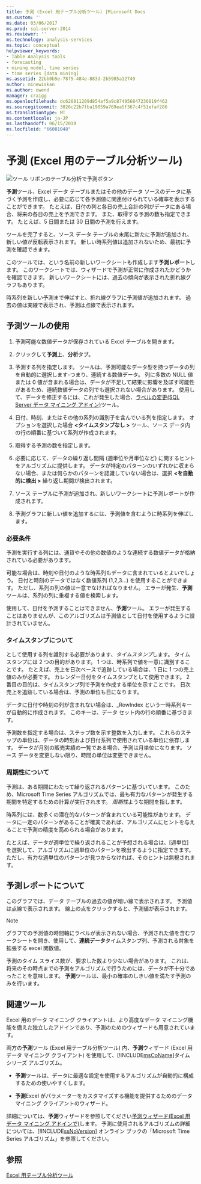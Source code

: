 ```yaml
---
title: 予測 (Excel 用テーブル分析ツール) |Microsoft Docs
ms.custom: ''
ms.date: 03/06/2017
ms.prod: sql-server-2014
ms.reviewer: ''
ms.technology: analysis-services
ms.topic: conceptual
helpviewer_keywords:
- Table Analysis tools
- forecasting
- mining model, time series
- time series [data mining]
ms.assetid: 22bb0b5e-78f5-484e-883d-2b5985a12749
author: minewiskan
ms.author: owend
manager: craigg
ms.openlocfilehash: dc620811209d854af5a9c874956847236819f462
ms.sourcegitcommit: 3026c22b7fba19059a769ea5f367c4f51efaf286
ms.translationtype: MT
ms.contentlocale: ja-JP
ms.lasthandoff: 06/15/2019
ms.locfileid: "66081048"
---
```

# <a name="forecast-table-analysis-tools-for-excel"></a>予測 (Excel 用のテーブル分析ツール)
  ![ツール リボンのテーブル分析で予測ボタン](media/tat-forecast.gif "テーブル分析ツール リボンの予測 ボタン")  
  
 **予測**ツール、Excel データ テーブルまたはその他のデータ ソースのデータに基づく予測を作成し、必要に応じて各予測値に関連付けられている確率を表示することができます。 たとえば、日付の列と各日の売上合計の列がデータにある場合、将来の各日の売上を予測できます。 また、取得する予測の数も指定できます。 たとえば、5 日間または 30 日間の予測を行えます。  
  
 ツールを完了すると、ソース データ テーブルの末尾に新たに予測が追加され、新しい値が反転表示されます。 新しい時系列値は追加されないため、最初に予測を確認できます。  
  
 このツールでは、という名前の新しいワークシートも作成します**予測レポート**します。 このワークシートでは、ウィザードで予測が正常に作成されたかどうかを確認できます。 新しいワークシートには、過去の傾向が表示された折れ線グラフもあります。  
  
 時系列を新しい予測まで伸ばすと、折れ線グラフに予測値が追加されます。 過去の値は実線で表示され、予測は点線で表示されます。  
  
## <a name="using-the-forecast-tool"></a>予測ツールの使用  
  
1.  予測可能な数値データが保存されている Excel テーブルを開きます。  
  
2.  クリックして**予測**上、**分析**タブ。  
  
3.  予測する列を指定します。 ツールは、予測可能なデータ型を持つデータの列を自動的に選択します-つまり、連続する数値データ。 列に多数の NULL 値または 0 値が含まれる場合は、データが不足して結果に影響を及ぼす可能性があるため、連続数値データの列でも選択されない場合があります。 使用して、データを修正するには、これが発生した場合、[ラベルの変更&#40;SQL Server データ マイニング アドイン&#41;](relabel-sql-server-data-mining-add-ins.md)ツール。  
  
4.  日付、時刻、またはその他の系列の識別子を含んでいる列を指定します。 オプションを選択した場合 **\<タイムスタンプなし >** ツール、ソース データ内の行の順番に基づいて系列が作成されます。  
  
5.  取得する予測の数を指定します。  
  
6.  必要に応じて、データの繰り返し間隔 (週単位や月単位など) に関するヒントをアルゴリズムに提供します。 データが特定のパターンのいずれかに収まらない場合、または何らかのパターンを認識していない場合は、選択 **\<を自動的に検出 >** 繰り返し期間が検出されます。  
  
7.  ソース テーブルに予測が追加され、新しいワークシートに予測レポートが作成されます。  
  
8.  予測グラフに新しい値を追加するには、予測値を含むように時系列を伸ばします。  
  
### <a name="requirements"></a>必要条件  
 予測を実行する列には、通貨やその他の数値のような連続する数値データが格納されている必要があります。  
  
 可能な場合は、時刻や日付のような時系列もデータに含まれているとよいでしょう。 日付と時刻のデータではなく数値系列 (1,2,3...) を使用することができます。 ただし、系列の列の値は一意でなければなりません。 エラーが発生、**予測**ツールは、系列の列に重複する値を検索します。  
  
 使用して、日付を予測することはできません、**予測**ツール。 エラーが発生することはありませんが、このアルゴリズムは予測値として日付を使用するように設計されていません。  
  
### <a name="understanding-time-stamps"></a>タイムスタンプについて  
 として使用する列を識別する必要があります、*タイムスタンプ*します。 タイムスタンプには 2 つの目的があります。 1 つは、時系列で値を一意に識別することです。 たとえば、売上を日次ベースで追跡している場合は、1 日に 1 つの売上値のみが必要です。 カレンダー日付をタイムスタンプとして使用できます。 2 番目の目的は、タイムスタンプ列で予測を作成する単位を示すことです。 日次売上を追跡している場合は、予測の単位も日になります。  
  
 データに日付や時刻の列が含まれない場合は、_RowIndex という一時系列キーが自動的に作成されます。 このキーは、データ セット内の行の順番に基づきます。  
  
 予測数を指定する場合は、ステップ数を示す整数を入力します。 これらのステップの単位は、データの時刻および日付系列で使用されている単位に依存します。 データが月別の販売実績の一覧である場合、予測は月単位になります。 ソース データを変更しない限り、時間の単位は変更できません。  
  
### <a name="understanding-periodicity"></a>周期性について  
 予測は、ある期間にわたって繰り返されるパターンに基づいています。 このため、Microsoft Time Series アルゴリズムでは、最も有力なパターンが発生する期間を特定するための計算が実行されます。 *周期性*ような期間を指します。  
  
 時系列には、数多くの潜在的なパターンが含まれている可能性があります。 データに一定のパターンがあることが確実であれば、アルゴリズムにヒントを与えることで予測の精度を高められる場合があります。  
  
 たとえば、データが週単位で繰り返されることが予想される場合は、[週単位] を選択して、アルゴリズムに週単位のパターンを検出するように指定できます。 ただし、有力な週単位のパターンが見つからなければ、そのヒントは無視されます。  
  
## <a name="understanding-the-forecasting-report"></a>予測レポートについて  
 このグラフでは、データ テーブルの過去の値が暗い線で表示されます。 予測値は点線で表示されます。 線上の点をクリックすると、予測値が表示されます。  
  
> [!NOTE]  
>  グラフでの予測値の時間軸にラベルが表示されない場合、予測された値を含むワークシートを開き、使用して、**連続データ**タイムスタンプ列、予測される対象を拡張する excel 関数値。  
  
 予測のタイム スライス数が、要求した数より少ない場合があります。 これは、将来のその時点までの予測をアルゴリズムで行うためには、データが不十分であったことを意味します。 **予測**ツールは、最小の確率のしきい値を満たす予測のみを行います。  
  
## <a name="related-tools"></a>関連ツール  
 Excel 用のデータ マイニング クライアントは、より高度なデータ マイニング機能を備えた独立したアドインであり、予測のためのウィザードも用意されています。  
  
 両方の**予測**ツール (Excel 用テーブル分析ツール) 内、**予測**ウィザード (Excel 用データ マイニング クライアント) を使用して、[!INCLUDE[msCoName](../includes/msconame-md.md)]タイム シリーズ アルゴリズム。  
  
-   **予測**ツールは、データに最適な設定を使用するアルゴリズムが自動的に構成するための使いやすくします。  
  
-   **予測**Excel がパラメーターをカスタマイズする機能を提供するためのデータ マイニング クライアントのウィザード。  
  
 詳細については、**予測**ウィザードを参照してください[予測ウィザード&#40;Excel 用データ マイニング アドインで&#41;](forecast-wizard-data-mining-add-ins-for-excel.md)します。 予測に使用されるアルゴリズムの詳細については、[!INCLUDE[ssNoVersion](../includes/ssnoversion-md.md)] オンライン ブックの「Microsoft Time Series アルゴリズム」を参照してください。  
  
## <a name="see-also"></a>参照  
 [Excel 用テーブル分析ツール](table-analysis-tools-for-excel.md)  
  
  
